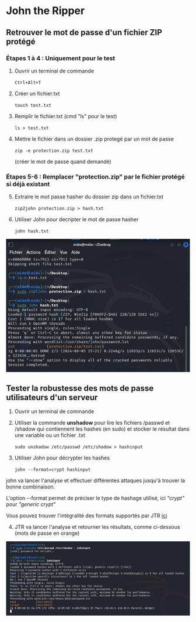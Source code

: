 # John the Ripper

## Retrouver le mot de passe d'un fichier ZIP protégé

### Étapes 1 à 4 : Uniquement pour le test

1) Ouvrir un terminal de commande

   `Ctrl+Alt+T`

2) Créer un fichier.txt

   `touch test.txt`

3) Remplir le fichier.txt (cmd "ls" pour le test)
   
   `ls > test.txt`

4) Mettre le fichier dans un dossier .zip protegé par un mot de passe

   `zip -e protection.zip test.txt`

   (créer le mot de passe quand demandé)

### Étapes 5-6 : Remplacer "protection.zip" par le fichier protégé si déjà existant

5) Extraire le mot passe hasher du dossier zip dans un fichier.txt
   
   `zip2john protection.zip > hash.txt`

6) Utiliser John pour decripter le mot de passe hasher

   `john hash.txt`

![zip](https://github.com/WildCodeSchool/tssr-2405-p1-g1-Jhon/blob/main/images/JohnZIP.png)

## Tester la robustesse des mots de passe utilisateurs d'un serveur

1) Ouvrir un terminal de commande
   
2) Utiliser la commande **unshadow** pour lire les fichiers /passwd et /shadow qui contiennent les hashes (en sudo) et stocker le résultat dans une variable ou un fichier .txt
   
   `sudo unshadow /etc/passwd /etc/shadow > hashinput`

3) Utiliser John pour décrypter les hashes

   `john --format=crypt hashinput`

john va lancer l'analyse et effectuer différentes attaques jusqu'à trouver la bonne combinaison.

L'option --format permet de préciser le type de hashage utilisé, ici *"crypt"* pour *"generic crypt"*

Vous pouvez trouver l'intégralité des formats supportés par JTR [ici](https://pentestmonkey.net/cheat-sheet/john-the-ripper-hash-formats)

4) JTR va lancer l'analyse et retourner les résultats, comme ci-dessous (mots de passe en orange)

![passwd](https://github.com/WildCodeSchool/tssr-2405-p1-g1-Jhon/blob/main/images/mdpusers.png)
